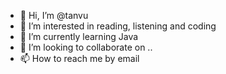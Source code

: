 - 👋 Hi, I’m @tanvu
- 👀 I’m interested in reading, listening and coding
- 🌱 I’m currently learning Java
- 💞️ I’m looking to collaborate on ..
- 📫 How to reach me by email

<!---
tanvu30081994/tanvu30081994 is a ✨ special ✨ repository because its `README.md` (this file) appears on your GitHub profile.
You can click the Preview link to take a look at your changes.
--->
